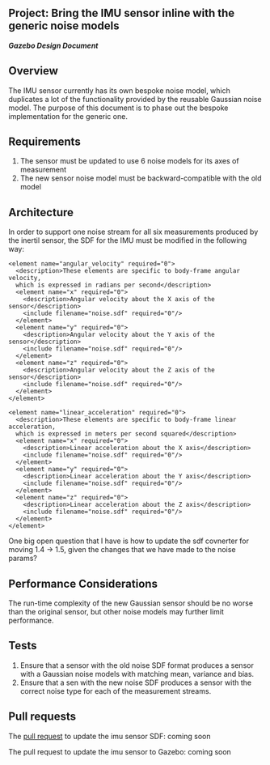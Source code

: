 ## Project: Bring the IMU sensor inline with the generic noise models
***Gazebo Design Document***

## Overview ##

The IMU sensor currently has its own bespoke noise model, which duplicates a lot
of the functionality provided by the reusable Gaussian noise model. The purpose
of this document is to phase out the bespoke implementation for the generic one.

## Requirements ##

1. The sensor must be updated to use 6 noise models for its axes of measurement
2. The new sensor noise model must be backward-compatible with the old model

## Architecture ##

In order to support one noise stream for all six measurements produced by the
inertil sensor, the SDF for the IMU must be modified in the following way:

```
<element name="angular_velocity" required="0">
  <description>These elements are specific to body-frame angular velocity,
  which is expressed in radians per second</description>
  <element name="x" required="0">
    <description>Angular velocity about the X axis of the sensor</description>
    <include filename="noise.sdf" required="0"/>
  </element>
  <element name="y" required="0">
    <description>Angular velocity about the Y axis of the sensor</description>
    <include filename="noise.sdf" required="0"/>
  </element>
  <element name="z" required="0">
    <description>Angular velocity about the Z axis of the sensor</description>
    <include filename="noise.sdf" required="0"/>
  </element>
</element>

<element name="linear_acceleration" required="0">
  <description>These elements are specific to body-frame linear acceleration,
  which is expressed in meters per second squared</description>
  <element name="x" required="0">
    <description>Linear acceleration about the X axis</description>
    <include filename="noise.sdf" required="0"/>
  </element>
  <element name="y" required="0">
    <description>Linear acceleration about the Y axis</description>
    <include filename="noise.sdf" required="0"/>
  </element>
  <element name="z" required="0">
    <description>Linear acceleration about the Z axis</description>
    <include filename="noise.sdf" required="0"/>
  </element>
</element>
```
One big open question that I have is how to update the sdf covnerter for 
moving 1.4 -> 1.5, given the changes that we have made to the noise params?

## Performance Considerations ##

The run-time complexity of the new Gaussian sensor should be no worse than the
original sensor, but other noise models may further limit performance.

## Tests ##

1. Ensure that a sensor with the old noise SDF format produces a sensor with
   a Gaussian noise models with matching mean, variance and bias.
2. Ensure that a sen with the new noise SDF produces a sensor with the correct
   noise type for each of the measurement streams.

## Pull requests ##

The [pull request](https://bitbucket.org/osrf/sdformat/pull-request/199/updated-imu-sensor-to-support-six-generic) to update the imu sensor SDF: coming soon

The pull request to update the imu sensor to Gazebo: coming soon